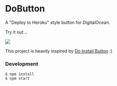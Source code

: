 # DoButton

A "Deploy to Heroku" style button for DigitalOcean.

Try it out...

[![](https://dobutton.surge.sh/do.svg)](https://dobutton.surge.sh/howardroark/gravops)

This project is heavily inspired by [Do Install Button](https://github.com/seven1m/do-install-button) :)

### Development

```
$ npm install
$ npm start
```
